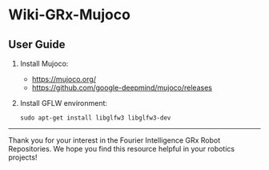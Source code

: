 # Wiki-GRx-Mujoco

## User Guide

1. Install Mujoco:
    - <https://mujoco.org/>
    - <https://github.com/google-deepmind/mujoco/releases>

2. Install GFLW environment:

    ```
    sudo apt-get install libglfw3 libglfw3-dev
    ```

---

Thank you for your interest in the Fourier Intelligence GRx Robot Repositories.
We hope you find this resource helpful in your robotics projects!

